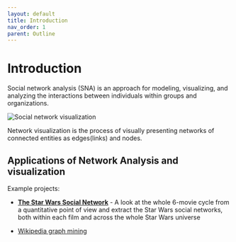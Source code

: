 ```yaml
---
layout: default
title: Introduction
nav_order: 1
parent: Outline
---
```

# Introduction

Social network analysis (SNA) is an approach for modeling, visualizing, and analyzing the interactions between individuals within groups and organizations.

![Social network visualization](figures/Social_Network_Analysis_Visualization.png)

Network visualization is the process of visually presenting networks of connected entities as edges(links) and nodes.

## Applications of Network Analysis and visualization

Example projects:
* **[The Star Wars Social Network](http://evelinag.com/blog/2015/12-15-star-wars-social-network/)** - A look at the whole 6-movie cycle from a quantitative point of view and extract the Star Wars social networks, both within each film and across the whole Star Wars universe

* [Wikipedia graph mining](http://blog.miz.space/research/2017/08/14/wikipedia-collective-memory-dynamic-graph-analysis-graphx-spark-scala-time-series-network/)
